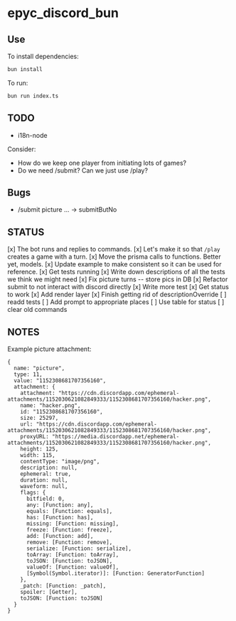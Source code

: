 # epyc_discord_bun

## Use

To install dependencies:

```bash
bun install
```

To run:

```bash
bun run index.ts
```

## TODO

* i18n-node

Consider:

* How do we keep one player from initiating lots of games?
* Do we need /submit? Can we just use /play?

## Bugs

* /submit picture ... -> submitButNo


## STATUS

[x] The bot runs and replies to commands.
[x] Let's make it so that `/play` creates a game with a turn.
[x] Move the prisma calls to functions. Better yet, models.
[x] Update example to make consistent so it can be used for reference.
[x] Get tests running
[x] Write down descriptions of all the tests we think we might need
[x] Fix picture turns -- store pics in DB
[x] Refactor submit to not interact with discord directly
[x] Write more test
[x] Get status to work
[x] Add render layer
[x] Finish getting rid of descriptionOverride
[ ] readd tests
[ ] Add prompt to appropriate places
[ ] Use table for status
[ ] clear old commands
 

## NOTES

Example picture attachment:
```
{
  name: "picture",
  type: 11,
  value: "1152308681707356160",
  attachment: {
    attachment: "https://cdn.discordapp.com/ephemeral-attachments/1152030621082849333/1152308681707356160/hacker.png",
    name: "hacker.png",
    id: "1152308681707356160",
    size: 25297,
    url: "https://cdn.discordapp.com/ephemeral-attachments/1152030621082849333/1152308681707356160/hacker.png",
    proxyURL: "https://media.discordapp.net/ephemeral-attachments/1152030621082849333/1152308681707356160/hacker.png",
    height: 125,
    width: 115,
    contentType: "image/png",
    description: null,
    ephemeral: true,
    duration: null,
    waveform: null,
    flags: {
      bitfield: 0,
      any: [Function: any],
      equals: [Function: equals],
      has: [Function: has],
      missing: [Function: missing],
      freeze: [Function: freeze],
      add: [Function: add],
      remove: [Function: remove],
      serialize: [Function: serialize],
      toArray: [Function: toArray],
      toJSON: [Function: toJSON],
      valueOf: [Function: valueOf],
      [Symbol(Symbol.iterator)]: [Function: GeneratorFunction]
    },
    _patch: [Function: _patch],
    spoiler: [Getter],
    toJSON: [Function: toJSON]
  }
}
```